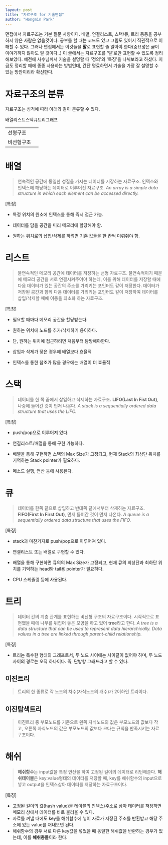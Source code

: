 ```yaml
---
layout: post
title: "자료구조 for 기술면접"
author: "Hongmin Park"
---
```


면접에서 자료구조는 기본 질문 사항이다. 배열, 연결리스트, 스택/큐, 트리 등등을 공부하지 않은 사람은 없을것이다. 공부를 할 때는 코드도 있고 그림도 있어서 직관적으로 이해할 수 있다. 그러나 면접에서는 이것들을 **말**로 표현할 줄 알아야 한다(중요성은 굳이 이야기하지 않아도 알 것이다..)
이 글에서는 자료구조를 '말'로만 표현할 수 있도록 정리해보았다. 예전에 사수님께서 기술을 설명할 때 '정의'와 '특징'을 나눠보라고 하셨다. 지금도 정리할 때에 종종 사용하는 방법인데, 간단 명료하면서 기술을 가장 잘 설명할 수 있는 방안이리라 확신한다.

# 자료구조의 분류
자료구조는 성격에 따라 아래와 같이 분류할 수 있다. 
<table>
    <tr>
        <td>선형구조</td>
        <td>
            <tr>배열</tr><tr>리스트</tr><tr>스택</tr><tr>큐</tr>
        </td>
    </tr>
    <tr>
        <td>비선형구조</td>
        <td>
            <tr>트리</tr><tr>그래프</tr>
        </td>
    </tr>
</table>

# 배열
> 연속적인 공간에 동일한 성질을 가지는 데이터를 저장하는 자료구조.
> 인덱스와 인덱스에 해당하는 데이터로 이루어진 자료구조. 
> *An array is a simple data structure in which each element can be accessed directly.*

[특징]<br>
- 특정 위치의 원소에 인덱스를 통해 즉시 접근 가능. 

- 데이터를 담을 공간을 미리 메모리에 할당해야 함. 

- 원하는 위치로의 삽입/삭제를 하려면 기존 값들을 한 칸씩 미뤄줘야 함. 

# 리스트
> 불연속적인 메모리 공간에 데이터를 저장하는 선형 자료구조. 
> 불연속적이기 때문에 메모리 공간을 서로 연결시켜주어야 하는데, 이를 위해 데이터를 저장할 때에 다음 데이터가 있는 공간의 주소를 가리키는 포인터도 같이 저장한다. 데이터가 저장된 공간과 함께 다음 데이터를 가리키는 포인터도 같이 저장하여 데이터를 삽입/삭제할 때에 이동을 최소화 하는 자료구조.

[특징]<br>
- 필요할 때마다 메모리 공간을 할당받는다.

- 원하는 위치에 노드를 추가/삭제하기 용이하다. 

- 단, 원하는 위치에 접근하려면 처음부터 탐방해야한다. 

- 삽입과 삭제가 잦은 경우에 배열보다 효율적

- 인덱스를 통한 참조가 많을 경우에는 배열이 더 효율적


# 스택
> 데이터를 한 쪽 끝에서 삽입하고 삭제하는 자료구조. **LIFO(Last In Fist Out)**, 나중에 들어간 것이 먼저 나온다.
> *A stack is a sequentially ordered data structure that uses the LIFO.*

[특징]<br>
- push/pop으로 이루어져 있다.

- 연결리스트/배열을 통해 구현 가능하다.

- 배열을 통해 구현하면 스택의 Max Size가 고정되고, 현재 Stack의 최상단 위치를 기억하는 Stack pointer가 필요하다.

- 메소드 실행, 연산 등에 사용된다.

# 큐
> 데이터를 한쪽 끝으로 삽입하고 반대쪽 끝에서부터 삭제하는 자료구조. **FIFO(First In First Out)**, 먼저 들어간 것이 먼저 나온다.
> *A queue is a sequentially ordered data structure that uses the FIFO.*

[특징]<br>
- stack과 마찬가지로 push/pop으로 이루어져 있다. 

- 연결리스트 또는 배열로 구현할 수 있다.

- 배열을 통해 구현하면 큐의의 Max Size가 고정되고, 현재 큐의 최상단과 최하단 위치를 기억하는 head와 tail용 pointer가 필요하다.

- CPU 스케쥴링 등에 사용된다.

# 트리
> 데이터 간의 계층 관계를 표현하는 비선형 구조의 자료구조이다. 시각적으로 표현했을 때에 나무를 뒤집어 놓은 모양을 하고 있어 **tree**라고 한다. 
> *A tree is a data structure that can be used to represent data hierarchically. Data values in a tree are linked through parent-child relationship.*

[특징]<br>
- 트리는 특수한 형태의 그래프로서, 두 노드 사이에는 사이클이 없어야 하며, 두 노드 사이의 경로는 오직 하나이다. 즉, 단방향 그래프라고 할 수 있다. 

## 이진트리
> 트리의 한 종류로 각 노드의 차수(자식노드의 개수)가 2이하인 트리이다.

## 이진탐색트리
> 이진트리 중 부모노드를 기준으로 왼쪽 자식노드의 값은 부모노드의 값보다 작고, 오른쪽 자식노드의 값은 부모노드의 값보다 크다는 규칙을 만족시키는 자료구조이다.

# 해쉬
> **해쉬함수**는 input값을 특정 연산을 하여 고정된 길이의 데이터로 리턴해준다. 
> **해쉬테이블**은 key:value형태의 데이터를 저장할 때, key를 해쉬함수의 input으로 넣고 output을 인덱스삼아 데이터를 저장하는 자료구조이다.

[특징]<br>
- 고정된 길이의 값(hash value)을 테이블의 인덱스/주소로 삼아 데이터를 저장하면 메모리 상에서 데이터를 바로 불러올 수 있다. 
- 자료를 꺼낼 때에도 key를 해쉬함수에 넣어 자료가 저장된 주소를 반환받고 해당 주소에 있는 value를 꺼내오면 된다. 
- 해쉬함수의 경우 서로 다른 key값을 넣었을 때 동일한 해쉬값을 반환하는 경우가 있는데, 이를 **해쉬충돌**이라 한다. 




